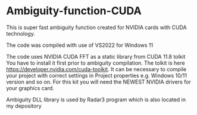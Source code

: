 # Ambiguity-function-CUDA
This is  super fast ambiguity function created for NVIDIA cards with CUDA technology.

The code was compiled with use of VS2022 for Windows 11

The code uses NVIDIA CUDA FFT as a static library from CUDA 11.8 tolkit
You have to install it first prior to ambiguity compilation. The tolkit is here https://developer.nvidia.com/cuda-toolkit. It can be necessary to compile your project with correct settings in Project properties e.g. Windows 10/11 version and so on.
For this kit you will need the NEWEST NVIDIA drivers for your graphics card.

Ambiguity DLL library is used by Radar3 program which is also located in my depository
